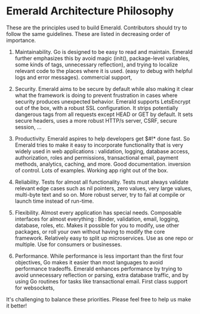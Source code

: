 
Emerald Architecture Philosophy
======

These are the principles used to build Emerald. Contributors should try to follow
the same guidelines. These are listed in decreasing order of importance.

1. Maintainability. Go is designed to be easy to read and maintain. Emerald further
emphasizes this by avoid magic (init(), package-level variables, some kinds of tags, 
unnecessary reflection), and trying to localize relevant code to the places where it 
is used. (easy to debug with helpful logs and error messages). commercial support,

2. Security. Emerald aims to be secure by default while also making it clear what the
framework is doing to prevent frustration in cases where security produces unexpected
behavior. Emerald supports LetsEncrypt out of the box, with a robust SSL configuration.
It strips potentially dangerous tags from all requests except HEAD or GET by default. It
sets secure headers, uses a more robust HTTP/s server, CSRF, secure session, ...

3. Productivity. Emerald aspires to help developers get $#!* done fast. So
Emerald tries to make it easy to incorporate functionality that is very widely used in
web applications : validation, logging, database access, authorization, 
roles and permissions, transactional email, payment methods, analytics, caching, and more.
Good documentation. inversion of control. Lots of examples. Working app right
out of the box.

4. Reliability. Tests for almost all functionality. Tests must always validate relevant edge
cases such as nil pointers, zero values, very large values, multi-byte text and so on. More
robust server, try to fail at compile or launch time instead of run-time.

5. Flexibility. Almost every application has special needs.
Composable interfaces for almost everything : Binder, validation,
email, logging, database, roles, etc. Makes it possible for you to modify, use other
packages, or roll your own without having to modify the core framework. Relatively
easy to split up microservices. Use as one repo or multiple. Use for consumers or
businesses.

6. Performance. While performance is less important than the first four objectives, Go
makes it easier than most languages to avoid performance tradeoffs. Emerald enhances
performance by trying to avoid unnecessary reflection or parsing, extra database traffic, and by
using Go routines for tasks like transactional email. First class support for websockets,

It's challenging to balance these priorities. Please feel free to help us make it better!